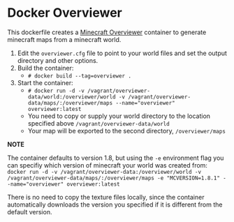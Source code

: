 # Docker Overviewer

This dockerfile creates a [Minecraft Overviewer](overviewer.org) container  to
generate minecraft maps from a minecraft world.

1. Edit the `overviewer.cfg` file to point to your world files and set the output directory and other options.
2. Build the container:
    - `# docker build --tag=overviewer .`
3. Start the container:
    - `# docker run -d -v /vagrant/overviewer-data/world:/overviewer/world -v /vagrant/overviewer-data/maps/:/overviewer/maps --name="overviewer" overviewer:latest`
    - You need to copy or supply your world directory to the location specified above `/vagrant/overviewer-data/world`
    - Your map will be exported to the second directory, `/overviewer/maps`

**NOTE**

The container defaults to version 1.8, but using the `-e` environment flag you can specifiy which version of minecraft your world was created from:
`docker run -d -v /vagrant/overviewer-data:/overviewer/world -v /vagrant/overviewer-data/maps/:/overviewer/maps -e "MCVERSION=1.8.1" --name="overviewer" overviewer:latest`

There is no need to copy the texture files locally, since the container
automatically downloads the version you specified if it is different from the 
default version.

